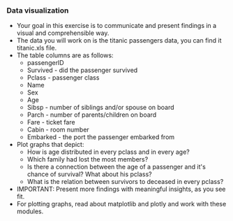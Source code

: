 ### Data visualization
- Your goal in this exercise is to communicate and present findings in a visual and comprehensible way.
- The data you will work on is the titanic passengers data, you can find it titanic.xls file.
- The table columns are as follows:
    - passengerID
    - Survived - did the passenger survived
    - Pclass - passenger class
    - Name
    - Sex
    - Age
    - Sibsp - number of siblings and/or spouse on board
    - Parch - number of parents/children on board
    - Fare - ticket fare
    - Cabin - room number
    - Embarked - the port the passenger embarked from
- Plot graphs that depict:
    - How is age distributed in every pclass and in every age?
    -  Which family had lost the most members?
    - Is there a connection between the age of a passenger and it's chance of survival? What about his pclass?
    - What is the relation between survivors to deceased in every pclass?
- IMPORTANT: Present more findings with meaningful insights, as you see fit.
- For plotting graphs, read about matplotlib and plotly and work with these modules. 